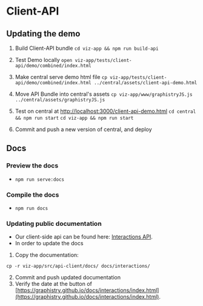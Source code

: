 # Client-API

## Updating the demo

1. Build Client-API bundle
`cd viz-app && npm run build-api`

2. Test Demo locally
`open viz-app/tests/client-api/demo/combined/index.html`

3. Make central serve demo html file
`cp viz-app/tests/client-api/demo/combined/index.html ../central/assets/client-api-demo.html`

4. Move API Bundle into central's assets
`cp viz-app/www/graphistryJS.js ../central/assets/graphistryJS.js`
4. Test on central at [http://localhost:3000/client-api-demo.html](http://localhost:3000/client-api-demo.html)
`cd central && npm run start`
`cd viz-app && npm run start`

4. Commit and push a new version of central, and deploy

## 

## Docs

### Preview the docs

- `npm run serve:docs`

### Compile the docs

- `npm run docs `

### Updating public documentation

- Our client-side api can be found here:
[Interactions API](https://graphistry.github.io/docs/interactions/index.html).
- In order to update the docs

1. Copy the documentation:

`cp -r viz-app/src/api-client/docs/ docs/interactions/`

2. Commit and push updated documentation
3. Verify the date at the button of [https://graphistry.github.io/docs/interactions/index.html](https://graphistry.github.io/docs/interactions/index.html). 




